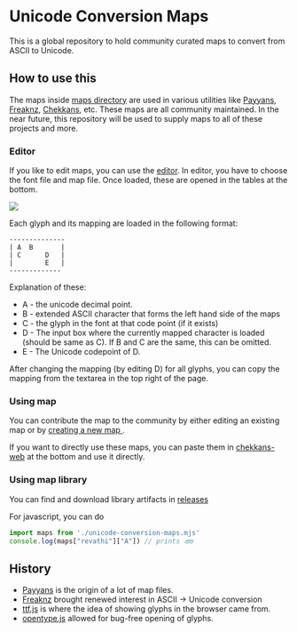 # Unicode Conversion Maps

This is a global repository to hold community curated maps to convert from ASCII to Unicode.

## How to use this

The maps inside [maps directory](https://github.com/libindic/unicode-conversion-maps/tree/main/maps) are used in various utilities like [Payyans](https://libindic.org/Payyans), [Freaknz](https://gitlab.com/kannanvm/freaknz-qt/), [Chekkans](http://asdofindia.github.io/chekkans-web/), etc. These maps are all community maintained. In the near future, this repository will be used to supply maps to all of these projects and more.

### Editor

If you like to edit maps, you can use the [editor](https://libindic.github.io/unicode-conversion-maps/editor/). In editor, you have to choose the font file and map file. Once loaded, these are opened in the tables at the bottom.

![](https://i.imgur.com/FUo37cL.png)

Each glyph and its mapping are loaded in the following format:

```
--------------
| A  B       |
| C      D   |
|        E   |
-------------
```

Explanation of these:

* A - the unicode decimal point.
* B - extended ASCII character that forms the left hand side of the maps
* C - the glyph in the font at that code point (if it exists)
* D - The input box where the currently mapped character is loaded (should be same as C). If B and C are the same, this can be omitted.
* E - The Unicode codepoint of D.

After changing the mapping (by editing D) for all glyphs, you can copy the mapping from the textarea in the top right of the page.

### Using map

You can contribute the map to the community by either editing an existing map or by [creating a new map ](https://github.com/libindic/unicode-conversion-maps/new/main/maps).

If you want to directly use these maps, you can paste them in [chekkans-web](http://asdofindia.github.io/chekkans-web/) at the bottom and use it directly.

### Using map library

You can find and download library artifacts in [releases](https://github.com/libindic/unicode-conversion-maps/releases)

For javascript, you can do 

```javascript
import maps from './unicode-conversion-maps.mjs'
console.log(maps["revathi"]["A"]) // prints അ
```

## History

* [Payyans](https://github.com/libindic/payyans) is the origin of a lot of map files.
* [Freaknz](https://gitlab.com/kannanvm/freaknz-qt/) brought renewed interest in ASCII -> Unicode conversion
* [ttf.js](https://github.com/ynakajima/ttf.js) is where the idea of showing glyphs in the browser came from.
* [opentype.js](https://github.com/opentypejs/opentype.js) allowed for bug-free opening of glyphs.